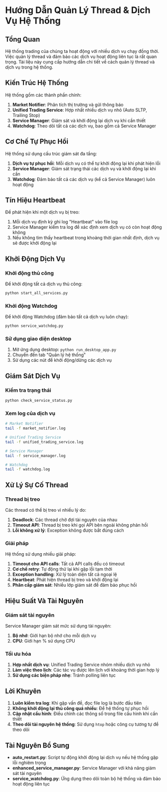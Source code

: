 # Hướng Dẫn Quản Lý Thread & Dịch Vụ Hệ Thống

## Tổng Quan

Hệ thống trading của chúng ta hoạt động với nhiều dịch vụ chạy đồng thời. Việc quản lý thread và đảm bảo các dịch vụ hoạt động liên tục là rất quan trọng. Tài liệu này cung cấp hướng dẫn chi tiết về cách quản lý thread và dịch vụ trong hệ thống.

## Kiến Trúc Hệ Thống

Hệ thống gồm các thành phần chính:

1. **Market Notifier**: Phân tích thị trường và gửi thông báo
2. **Unified Trading Service**: Hợp nhất nhiều dịch vụ nhỏ (Auto SLTP, Trailing Stop)
3. **Service Manager**: Giám sát và khởi động lại dịch vụ khi cần thiết 
4. **Watchdog**: Theo dõi tất cả các dịch vụ, bao gồm cả Service Manager

## Cơ Chế Tự Phục Hồi

Hệ thống sử dụng cấu trúc giám sát đa tầng:

1. **Dịch vụ tự phục hồi**: Mỗi dịch vụ có thể tự khởi động lại khi phát hiện lỗi
2. **Service Manager**: Giám sát trạng thái các dịch vụ và khởi động lại khi cần
3. **Watchdog**: Đảm bảo tất cả các dịch vụ (kể cả Service Manager) luôn hoạt động

## Tín Hiệu Heartbeat

Để phát hiện khi một dịch vụ bị treo:

1. Mỗi dịch vụ định kỳ ghi log "Heartbeat" vào file log
2. Service Manager kiểm tra log để xác định xem dịch vụ có còn hoạt động không
3. Nếu không tìm thấy heartbeat trong khoảng thời gian nhất định, dịch vụ sẽ được khởi động lại

## Khởi Động Dịch Vụ

### Khởi động thủ công

Để khởi động tất cả dịch vụ thủ công:

```bash
python start_all_services.py
```

### Khởi động Watchdog

Để khởi động Watchdog (đảm bảo tất cả dịch vụ luôn chạy):

```bash
python service_watchdog.py
```

### Sử dụng giao diện desktop

1. Mở ứng dụng desktop: `python run_desktop_app.py`
2. Chuyển đến tab "Quản lý hệ thống"
3. Sử dụng các nút để khởi động/dừng các dịch vụ

## Giám Sát Dịch Vụ

### Kiểm tra trạng thái

```bash
python check_service_status.py
```

### Xem log của dịch vụ

```bash
# Market Notifier
tail -f market_notifier.log

# Unified Trading Service
tail -f unified_trading_service.log

# Service Manager
tail -f service_manager.log

# Watchdog
tail -f watchdog.log
```

## Xử Lý Sự Cố Thread

### Thread bị treo

Các thread có thể bị treo vì nhiều lý do:

1. **Deadlock**: Các thread chờ đợi tài nguyên của nhau
2. **Timeout API**: Thread bị treo khi gọi API bên ngoài không phản hồi
3. **Lỗi không xử lý**: Exception không được bắt đúng cách

### Giải pháp

Hệ thống sử dụng nhiều giải pháp:

1. **Timeout cho API calls**: Tất cả API calls đều có timeout
2. **Cơ chế retry**: Tự động thử lại khi gặp lỗi tạm thời
3. **Exception handling**: Xử lý toàn diện tất cả ngoại lệ
4. **Heartbeat**: Phát hiện thread bị treo và khởi động lại
5. **Phân cấp giám sát**: Nhiều lớp giám sát để đảm bảo phục hồi

## Hiệu Suất Và Tài Nguyên

### Giám sát tài nguyên

Service Manager giám sát mức sử dụng tài nguyên:

1. **Bộ nhớ**: Giới hạn bộ nhớ cho mỗi dịch vụ
2. **CPU**: Giới hạn % sử dụng CPU

### Tối ưu hóa

1. **Hợp nhất dịch vụ**: Unified Trading Service nhóm nhiều dịch vụ nhỏ
2. **Làm việc theo lịch**: Các tác vụ được lên lịch với khoảng thời gian hợp lý
3. **Sử dụng các biện pháp nhẹ**: Tránh polling liên tục

## Lời Khuyên

1. **Luôn kiểm tra log**: Khi gặp vấn đề, đọc file log là bước đầu tiên
2. **Không khởi động lại thủ công quá nhiều**: Để hệ thống tự phục hồi
3. **Cập nhật cấu hình**: Điều chỉnh các thông số trong file cấu hình khi cần thiết
4. **Theo dõi tài nguyên hệ thống**: Sử dụng `htop` hoặc công cụ tương tự để theo dõi

## Tài Nguyên Bổ Sung

- **auto_restart.py**: Script tự động khởi động lại dịch vụ nếu hệ thống gặp lỗi nghiêm trọng
- **enhanced_service_manager.py**: Service Manager với khả năng giám sát tài nguyên
- **service_watchdog.py**: Ứng dụng theo dõi toàn bộ hệ thống và đảm bảo hoạt động liên tục